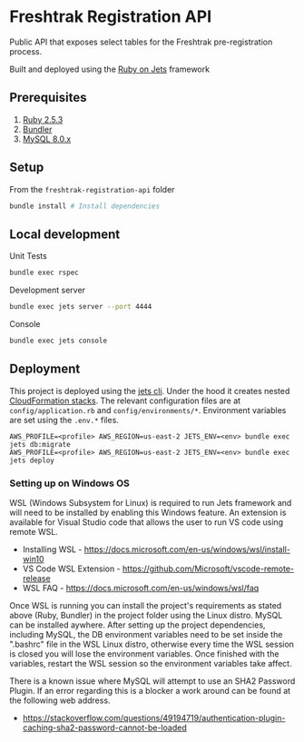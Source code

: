 # Freshtrak Registration API
Public API that exposes select tables for the Freshtrak pre-registration process.

Built and deployed using the [Ruby on Jets](https://rubyonjets.com/) framework

## Prerequisites

1. [Ruby 2.5.3](https://www.ruby-lang.org/en/downloads/)
2. [Bundler](https://bundler.io/)
3. [MySQL 8.0.x](https://dev.mysql.com/doc/refman/8.0/en/installing.html)

## Setup

From the `freshtrak-registration-api` folder
```bash
bundle install # Install dependencies
```

## Local development

Unit Tests
```bash
bundle exec rspec
```

Development server
```bash
bundle exec jets server --port 4444
```

Console
```bash
bundle exec jets console
```

## Deployment

This project is deployed using the [jets cli](https://rubyonjets.com/docs/deploy/).
Under the hood it creates nested [CloudFormation stacks](https://rubyonjets.com/docs/debugging/cloudformation/).
The relevant configuration files are at `config/application.rb` and `config/environments/*`.
Environment variables are set using the `.env.*` files.

```
AWS_PROFILE=<profile> AWS_REGION=us-east-2 JETS_ENV=<env> bundle exec jets db:migrate
AWS_PROFILE=<profile> AWS_REGION=us-east-2 JETS_ENV=<env> bundle exec jets deploy
```

### Setting up on Windows OS

WSL (Windows Subsystem for Linux) is required to run Jets framework and will need to be installed by enabling this Windows feature. An extension is available for 
Visual Studio code that allows the user to run VS code using remote WSL. 
 - Installing WSL - https://docs.microsoft.com/en-us/windows/wsl/install-win10
 - VS Code WSL Extension - https://github.com/Microsoft/vscode-remote-release
 - WSL FAQ - https://docs.microsoft.com/en-us/windows/wsl/faq

 Once WSL is running you can install the project's requirements as stated above (Ruby, Bundler) in the project folder using the Linux distro. MySQL can be installed aywhere.
 After setting up the project dependencies, including MySQL, the DB environment variables need to be set inside the ".bashrc" file in the WSL Linux distro, otherwise every time
 the WSL session is closed you will lose the environment variables. Once finished with the variables, restart the WSL session so the environment variables take affect. 

 There is a known issue where MySQL will attempt to use an SHA2 Password Plugin. If an error regarding this is a blocker a work around can be found at the following web address.
  - https://stackoverflow.com/questions/49194719/authentication-plugin-caching-sha2-password-cannot-be-loaded
